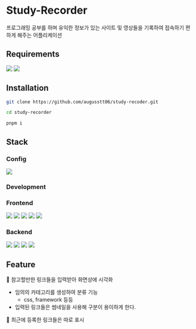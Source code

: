 # Study-Recorder

프로그래밍 공부를 하며 유익한 정보가 있는 사이트 및 영상들을 기록하여 접속하기 편하게 해주는 어플리케이션

## Requirements

<div>
<img src="https://img.shields.io/badge/node v20.10.0-339933?style=for-the-badge&logo=node.js&logoColor=white"> 
<img src="https://img.shields.io/badge/pnpm v8.6.1-F69220?style=for-the-badge&logo=pnpm&logoColor=white">
</div>

## Installation

```bash
git clone https://github.com/augusstt06/study-recoder.git

cd study-recorder

pnpm i
```

## Stack

### Config

<img src="https://img.shields.io/badge/pnpm-F69220?style=for-the-badge&logo=pnpm&logoColor=white">

### Development

<div>
<h3>Frontend</h3>
<img src="https://img.shields.io/badge/typescript-3178C6?style=for-the-badge&logo=typescript&logoColor=white">
<img src="https://img.shields.io/badge/react-61DAFB?style=for-the-badge&logo=react&logoColor=white">
<img src="https://img.shields.io/badge/vite-646CFF?style=for-the-badge&logo=vite&logoColor=white">

<img src="https://img.shields.io/badge/styled components-DB7093?style=for-the-badge&logo=styled components&logoColor=white">
<img src="https://img.shields.io/badge/react query-FF4154?style=for-the-badge&logo=react query&logoColor=white">
</div>
<h3>Backend</h3>
<div>
<img src="https://img.shields.io/badge/mysql-4479A1?style=for-the-badge&logo=mysql&logoColor=white">
<img src="https://img.shields.io/badge/express-F6E05E?style=for-the-badge&logo=Node.js&logoColor=white">
<img src="https://img.shields.io/badge/nodemon-76D04B?style=for-the-badge&logo=Nodemon&logoColor=white">
<img src="https://img.shields.io/badge/tsnode-3178C6?style=for-the-badge&logo=tsnode&logoColor=white">

</div>

## Feature

📌 참고할만한 링크들을 입력받아 화면상에 시각화

- 임의의 카테고리를 생성하여 분류 기능
  - css, framework 등등
- 입력된 링크들은 썸네일을 사용해 구분이 용이하게 한다.

📌 최근에 등록한 링크들은 따로 표시
